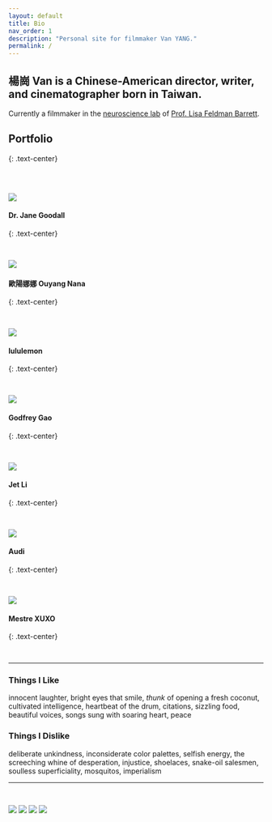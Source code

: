 ```yaml
---
layout: default
title: Bio
nav_order: 1
description: "Personal site for filmmaker Van YANG."
permalink: /
---
```


## 楊崗 Van is a Chinese-American director, writer, and cinematographer born in Taiwan.

Currently a filmmaker in the [neuroscience lab](https://www.affective-science.org/) of [Prof. Lisa Feldman Barrett](https://lisafeldmanbarrett.com/).


## Portfolio
{: .text-center}
  <pre>


</pre>

![](gallery/janegoodallweb1.jpg)
#### Dr. Jane Goodall
{: .text-center}
<pre>

</pre>

![](gallery/nanaelegant2.jpg)
#### 歐陽娜娜 Ouyang Nana
{: .text-center}
<pre>

</pre>
![](gallery/lululemonCherry6.jpg)
#### lululemon 
{: .text-center}
<pre>

</pre>
![](gallery/DestinationCanadagodfreygaonwt4.jpg)
#### Godfrey Gao
{: .text-center}
<pre>

</pre>
![](gallery/JetLiTea4.png)
#### Jet Li
{: .text-center}
<pre>

</pre>
![](gallery/audiweb1.jpg)
#### Audi
{: .text-center}
<pre>

</pre>
![](gallery/xuxo2012.jpg)
#### Mestre XUXO
{: .text-center}
<pre>

</pre>
* * *
### Things I Like
innocent laughter, bright eyes that smile, *thunk* of opening a fresh coconut, cultivated intelligence, heartbeat of the drum, citations, sizzling food, beautiful voices, songs sung with soaring heart, peace

### Things I Dislike
deliberate unkindness, inconsiderate color palettes, selfish energy, the screeching whine of desperation, injustice, shoelaces, snake-oil salesmen, soulless superficiality, mosquitos, imperialism
* * *
<pre>

</pre>
![](gallery/butterfly-small-2196.jpg)
![](gallery/redhead-phone.png)
![](gallery/deltamedical.png)
![](gallery/tjzweb1.jpg)